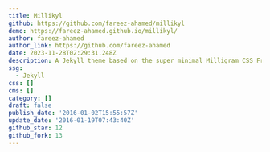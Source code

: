 ```yaml
---
title: Millikyl
github: https://github.com/fareez-ahamed/millikyl
demo: https://fareez-ahamed.github.io/millikyl/
author: fareez-ahamed
author_link: https://github.com/fareez-ahamed
date: 2023-11-28T02:29:31.248Z
description: A Jekyll theme based on the super minimal Milligram CSS Framework
ssg:
  - Jekyll
css: []
cms: []
category: []
draft: false
publish_date: '2016-01-02T15:55:57Z'
update_date: '2016-01-19T07:43:40Z'
github_star: 12
github_fork: 13
---
```

